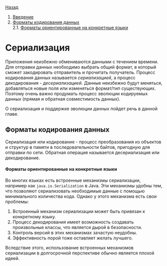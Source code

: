 [Назад](./README.md)

1. [Введение](#сериализация)
2. [Форматы кодирования данных](#форматы-кодирования-данных)  
   2.1. [Форматы ориентированные на конкретные языки](#форматы-ориентированные-на-конкретные-языки)

# Сериализация
Приложения неизбежно обмениваются данными с течением времени. Для отправки данных необходимо выбрать общий формат, 
в который сможет закодировать отправитель и прочитать получатель. Процесс кодирования данных называется _сериализацией_, 
а процесс декодирования - _десериализацией_. Данные неизбежно будут меняться, добавляться новые поля или изменяться 
формат/тип существующих. Поэтому очень важно продумать процесс эволюции кодируемых данных (прямая и обратная 
совместимость данных).  

О сериализация и поддержке эволюции данных пойдет речь в данной главе.

## Форматы кодирования данных
Сериализация или кодирование - процесс преобразования из объектов и структур в памяти в последовательности 
байтов, пригодную для отправки по сети. Обратная операция называется десериализация или декодирование. 

#### Форматы ориентированные на конкретные языки
Во многих языках есть встроенные механизмы сериализации, например как `java.io.Serialization` в Java. Эти механизмы 
удобны тем, что позволяют сериализовать необходимые данные с помощью минимального количества кода. Однако у этого 
механизма есть свои проблемы:
1) Встроенный механизм сериализации может быть привязан к конкретному языку. 
2) Процесс декодирования имеет возможность создавать произвольные классы, что является дырой в безопасности.
3) Контроль версий в этих механизмах зачастую неудобны.
4) Эффективность порой тоже оставляет желать лучшего.

Вследствие этого, использование встроенных механизмов сериализации в долгосрочной перспективе обычно является плохой 
идеей.

#### 